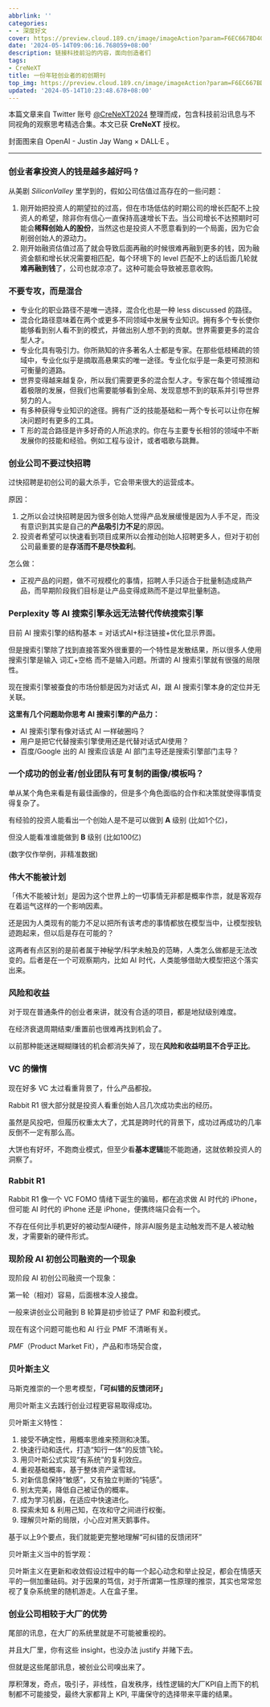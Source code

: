 ```yaml
---
abbrlink: ''
categories:
- - 深度好文
cover: https://preview.cloud.189.cn/image/imageAction?param=F6EC667BD405661AD68BE37E6A0DD70F93BC508E204E4B56CC1DF699CF166F17383DB7F23BE79A2AF7433C503D4FE5E2AD59C40D477AAC764A323ADD51B9DC6220EBF964EA294C438CB3FFEBCE34A4B2AED20A32BBDE2AF40524BADE3A1686EF39B7B60D7D63B4B5920E3A882AC8E68C
date: '2024-05-14T09:06:16.768059+08:00'
description: 链接科技前沿的内容，面向创造者们
tags:
- CreNeXT
title: 一份年轻创业者的初创期刊
top_img: https://preview.cloud.189.cn/image/imageAction?param=F6EC667BD405661AD68BE37E6A0DD70F93BC508E204E4B56CC1DF699CF166F17383DB7F23BE79A2AF7433C503D4FE5E2AD59C40D477AAC764A323ADD51B9DC6220EBF964EA294C438CB3FFEBCE34A4B2AED20A32BBDE2AF40524BADE3A1686EF39B7B60D7D63B4B5920E3A882AC8E68C
updated: '2024-05-14T10:23:48.678+08:00'
---
```

本篇文章来自 Twitter 账号 [@CreNeXT2024](https://twitter.com/CreNeXT2024) 整理而成，包含科技前沿讯息与不同视角的观察思考精选合集。本文已获 **CreNeXT** 授权。

封面图来自 OpenAI - Justin Jay Wang × DALL·E 。

---

### 创业者拿投资人的钱是越多越好吗 ?

从美剧 *SiliconValley* 里学到的，假如公司估值过高存在的一些问题：

1. 刚开始把投资人的期望拉的过高，但在市场低估的时期公司的增长匹配不上投资人的希望，除非你有信心一直保持高速增长下去。当公司增长不达预期时可能会**稀释创始人的股份**，当然这也是投资人不愿意看到的一个局面，因为它会削弱创始人的源动力。
2. 刚开始融资估值过高了就会导致后面再融的时候很难再融到更多的钱，因为融资金额和增长状况需要相匹配，每个环境下的 level 匹配不上的话后面几轮就**难再融到钱**了，公司也就凉凉了。这种可能会导致被恶意收购。


### 不要专攻，而是混合

* 专业化的职业路径不是唯一选择，混合化也是一种 less discussed 的路径。
* 混合化路径意味着在两个或更多不同领域中发展专业知识。拥有多个专长使你能够看到别人看不到的模式，并做出别人想不到的贡献。世界需要更多的混合型人才。
* 专业化具有吸引力。你所熟知的许多著名人士都是专家。在那些低枝稀疏的领域中，专业化似乎是摘取高悬果实的唯一途径。专业化似乎是一条更可预测和可衡量的道路。
* 世界变得越来越复杂，所以我们需要更多的混合型人才。专家在每个领域推动着极限的发展，但我们也需要能够看到全局、发现意想不到的联系并引导世界努力的人。
* 有多种获得专业知识的途径。拥有广泛的技能基础和一两个专长可以让你在解决问题时有更多的工具。
* T 形的混合路径是许多好奇的人所追求的。你在与主要专长相邻的领域中不断发展你的技能和经验。例如工程与设计，或者唱歌与跳舞。

### 创业公司不要过快招聘

过快招聘是初创公司的最大杀手，它会带来很大的运营成本。

原因：

1. 之所以会过快招聘是因为很多创始人觉得产品发展缓慢是因为人手不足，而没有意识到其实是自己的**产品吸引力不足**的原因。
2. 投资者希望可以快速看到项目成果所以会推动创始人招聘更多人，但对于初创公司最重要的是**存活而不是尽快盈利**。

怎么做：

* 正视产品的问题，做不可规模化的事情，招聘人手只适合于批量制造成熟产品，而早期阶段我们目标是让产品变得成熟而不是过早批量制造。

### Perplexity 等 AI 搜索引擎永远无法替代传统搜索引擎

目前 AI 搜索引擎的结构基本 = 对话式AI+标注链接+优化显示界面。

但是搜索引擎除了找到直接答案外很重要的一个特性是发散结果，所以很多人使用搜索引擎是输入 词汇+空格 而不是输入问题。所谓的 AI 搜索引擎就有很强的局限性。

现在搜索引擎被蚕食的市场份额是因为对话式 AI，跟 AI 搜索引擎本身的定位并无关联。

**这里有几个问题助你思考 AI 搜索引擎的产品力：**

* AI 搜索引擎有像对话式 AI 一样破圈吗？
* 用户是把它代替搜索引擎使用还是代替对话式AI使用？
* 百度/Google 出的 AI 搜索应该是 AI 部门主导还是搜索引擎部门主导？

### 一个成功的创业者/创业团队有可复制的画像/模板吗？

单从某个角色来看是有最佳画像的，但是多个角色面临的合作和决策就使得事情变得复杂了。

有经验的投资人能看出一个创始人是不是可以做到 **A** 级别 (比如1个亿)，

但没人能看准谁能做到 **B** 级别 (比如100亿)

(数字仅作举例，非精准数据)

### 伟大不能被计划

「伟大不能被计划」是因为这个世界上的一切事情无非都是概率作祟，就是客观存在着运气这样的一个影响因素。

还是因为人类现有的能力不足以把所有该考虑的事情都放在模型当中，让模型按轨迹跑起来，但以后是存在可能的？

这两者有点区别的是前者属于神秘学/科学未触及的范畴，人类怎么做都是无法改变的。后者是在一个可观察期内，比如 AI 时代，人类能够借助大模型把这个落实出来。

### 风险和收益

对于现在普通条件的创业者来讲，就没有合适的项目，都是地狱级别难度。

在经济衰退周期结束/重置前也很难再找到机会了。

以前那种能迷迷糊糊赚钱的机会都消失掉了，现在**风险和收益明显不合乎正比**。

### VC 的懒惰

现在好多 VC 太过看重背景了，什么产品都投。

Rabbit R1 很大部分就是投资人看重创始人吕几次成功卖出的经历。

虽然是风投吧，但履历权重太大了，尤其是跨时代的背景下，成功过再成功的几率反倒不一定有那么高。

大饼也有好坏，不跑商业模式，但至少看**基本逻辑**能不能跑通，这就依赖投资人的洞察了。

### Rabbit R1

Rabbit R1 像一个 VC FOMO 情绪下诞生的骗局，都在追求做 AI 时代的 iPhone，但可能 AI 时代的 iPhone 还是 iPhone，便携终端只会有一个。

不存在任何比手机更好的被动型AI硬件，除非AI服务是主动触发而不是人被动触发，才需要新的硬件形式。

### 现阶段 AI 初创公司融资的一个现象

现阶段 AI 初创公司融资一个现象：

第一轮（相对）容易，后面根本没人接盘。

一般来讲创业公司融到 B 轮算是初步验证了 PMF 和盈利模式。

现在有这个问题可能也和 AI 行业 PMF 不清晰有关。

*PMF*（Product Market Fit），产品和市场契合度，

### 贝叶斯主义

马斯克推崇的一个思考模型，**「可纠错的反馈闭环」**

用贝叶斯主义去践行创业过程更容易取得成功。

贝叶斯主义特性：

1. 接受不确定性，用概率思维来预测和决策。
2. 快速行动和迭代，打造“知行一体“的反馈飞轮。
3. 用贝叶斯公式实现“有系统”的复利效应。
4. 重视基础概率，基于整体资产滚雪球。
5. 对新信息保持“敏感”，又有独立判断的“钝感”。
6. 别太完美，降低自己被证伪的概率。
7. 成为学习机器，在适应中快速进化。
8. 探索未知 & 利用己知，在攻和守之间进行权衡。
9. 理解贝叶斯的局限，小心应对黑天鹅事件。

基于以上9个要点，我们就能更完整地理解“可纠错的反馈闭环”

贝叶斯主义当中的哲学观：

贝叶斯主义在更新和收敛假设过程中的每一个起心动念和举止投足，都会在情感天平的一侧加重砝码。对于因果的笃信，对于所谓第一性原理的推崇，其实也常常忽视了复杂系统里的随机游走。人在盒子里。

### 创业公司相较于大厂的优势

尾部的讯息，在大厂的系统里就是不可能被重视的。

并且大厂里，你有这些 insight，也没办法 justify 并赌下去。

但就是这些尾部讯息，被创业公司嗅出来了。

厚积薄发，奇点，吸引子，非线性，自发秩序，线性逻辑的大厂KPI自上而下的机制都不可能接受，最终大家都背上 KPI, 平庸保守的选择带来平庸的结果。
